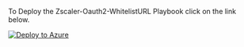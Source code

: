 
To Deploy the Zscaler-Oauth2-WhitelistURL Playbook click on the link below.

[![Deploy to Azure](https://aka.ms/deploytoazurebutton)](https://portal.azure.com/#create/Microsoft.Template/uri/https%3A%2F%2Fraw.githubusercontent.com%2Fprlopez%2FSentinel-Playbooks%2Fmain%2FZscaler-Oauth2-WhitelistURL%2Fazuredeploy.json)